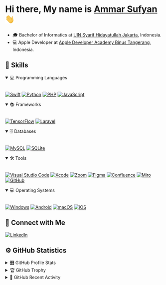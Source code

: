 # Hi there, My name is [Ammar Sufyan](https://ammarsufyan.github.io) <img src="https://github.com/ABSphreak/ABSphreak/blob/master/gifs/Hi.gif" width="30px" height="30px">

- 🎓 Bachelor of Informatics at [UIN Syarif Hidayatullah Jakarta](https://www.uinjkt.ac.id/), Indonesia. 
- 💻 Apple Developer at [Apple Developer Academy Binus Tangerang](https://developeracademy.apps.binus.ac.id/), Indonesia.

## 📝 Skills

<details open>
  <summary>💻 Programming Languages</summary>
  <br>
  
  [![Swift](https://img.shields.io/badge/Swift-F54A2A?logo=swift&logoColor=white)](#)
  [![Python](https://img.shields.io/badge/Python-3776AB?logo=python&logoColor=fff)](#)
  [![PHP](https://img.shields.io/badge/php-%23777BB4.svg?&logo=php&logoColor=white)](#)
  [![JavaScript](https://img.shields.io/badge/JavaScript-F7DF1E?logo=javascript&logoColor=000)](#)
</details>

<details open>
  <summary>📚 Frameworks</summary>
  <br>

  [![TensorFlow](https://img.shields.io/badge/TensorFlow-ff8f00?logo=tensorflow&logoColor=white)](#)
  [![Laravel](https://img.shields.io/badge/Laravel-%23FF2D20.svg?logo=laravel&logoColor=white)](#)
</details>

<details open>
  <summary>🗄️ Databases</summary>
  <br>
  
  [![MySQL](https://img.shields.io/badge/MySQL-4479A1?logo=mysql&logoColor=fff)](#)
  [![SQLite](https://img.shields.io/badge/SQLite-%2307405e.svg?logo=sqlite&logoColor=white)](#)
</details>

<details open>
  <summary>🛠 Tools</summary>
  <br>
  
  [![Visual Studio Code](https://custom-icon-badges.demolab.com/badge/Visual%20Studio%20Code-0078d7.svg?logo=vsc&logoColor=white)](#)
  [![Xcode](https://img.shields.io/badge/Xcode-007ACC?logo=Xcode&logoColor=white)](#)
  [![Zoom](https://img.shields.io/badge/Zoom-2D8CFF?logo=zoom&logoColor=white)](#)
  [![Figma](https://img.shields.io/badge/Figma-F24E1E?logo=figma&logoColor=white)](#)
  [![Confluence](https://img.shields.io/badge/Confluence-172B4D?logo=confluence&logoColor=fff)](#)
  [![Miro](https://img.shields.io/badge/Miro-050038?logo=miro&logoColor=fff)](#)
  [![GitHub](https://img.shields.io/badge/GitHub-%23121011.svg?logo=github&logoColor=white)](#)
</details>

<details open>
  <summary>💻 Operating Systems</summary>
  <br>
  
  [![Windows](https://custom-icon-badges.demolab.com/badge/Windows-0078D6?logo=windows11&logoColor=white)](#)
  [![Android](https://img.shields.io/badge/Android-3DDC84?logo=android&logoColor=white)](#)
  [![macOS](https://img.shields.io/badge/macOS-000000?logo=apple&logoColor=F0F0F0)](#)
  [![iOS](https://img.shields.io/badge/iOS-000000?&logo=apple&logoColor=white)](#)
</details>

## 🧷 Connect with Me
<p align="left">
  <a href="https://www.linkedin.com/in/ammarsufyan/">
    <img src="https://custom-icon-badges.demolab.com/badge/LinkedIn-0A66C2?logo=linkedin-white&logoColor=fff" alt="LinkedIn">
  </a>
</p>

## ⚙️ GitHub Statistics
<details>
  <summary>🎛️ GitHub Profile Stats</summary>
  <br>
    
  ![Top Langs](https://github-readme-stats.vercel.app/api/top-langs/?username=ammarsufyan&layout=compact&theme=radical)
  
  ![ammarsufyan GitHub stats](https://github-readme-stats.vercel.app/api?username=ammarsufyan&show_icons=true&theme=radical)
</details>

<details>
  <summary>🏆 GitHub Trophy</summary>
  <br>
  
  <img width="99.5%" src="https://github-profile-trophy.vercel.app/?username=ammarsufyan&theme=algolia&no-frame=true&column=-1&margin-w=5&margin-h=5" alt="GitHub Trophy" />
</details>  

<details>
  <summary>🚀 GitHub Recent Activity</summary>
  <br>
  
  <!--RECENT_ACTIVITY:start-->
1. ⭐ Starred [boxqkrtm/com.unity.ide.cursor](https://github.com/boxqkrtm/com.unity.ide.cursor)<br>
2. ⭐ Starred [cline/cline](https://github.com/cline/cline)<br>
3. ⭐ Starred [trekhleb/javascript-algorithms](https://github.com/trekhleb/javascript-algorithms)<br>
4. ⭐ Starred [onlook-dev/onlook](https://github.com/onlook-dev/onlook)<br>
5. ⭐ Starred [iib0011/omni-tools](https://github.com/iib0011/omni-tools)<br>
6. ⬆️ Pushed 1 commit(s) to [ammarsufyan/ammarsufyan](https://github.com/ammarsufyan/ammarsufyan)<br>
7. ⭐ Starred [neovim/neovim](https://github.com/neovim/neovim)<br>
8. ⭐ Starred [JanDeDobbeleer/oh-my-posh](https://github.com/JanDeDobbeleer/oh-my-posh)<br>
9. ⭐ Starred [ohmyzsh/ohmyzsh](https://github.com/ohmyzsh/ohmyzsh)<br>
10. ⬆️ Pushed 6 commit(s) to [KRook0110/Dont-Blink-C3](https://github.com/KRook0110/Dont-Blink-C3)<br>
  <!--RECENT_ACTIVITY:end-->
  
  <!--RECENT_ACTIVITY:last_update-->
Last Updated: Sunday, July 6th, 2025, 1:05:58 AM
  <!--RECENT_ACTIVITY:last_update_end-->
</details>
